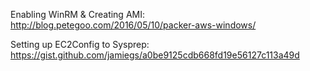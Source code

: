 Enabling WinRM & Creating AMI:
http://blog.petegoo.com/2016/05/10/packer-aws-windows/

Setting up EC2Config to Sysprep:
https://gist.github.com/jamiegs/a0be9125cdb668fd19e56127c113a49d
